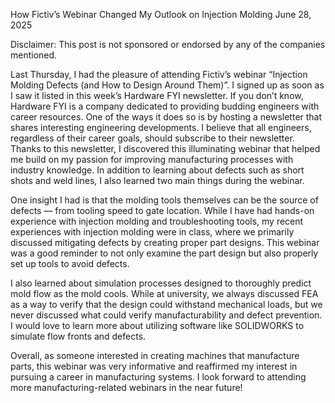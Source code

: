 How Fictiv’s Webinar Changed My Outlook on Injection Molding
June 28, 2025

Disclaimer: This post is not sponsored or endorsed by any of the companies mentioned. 

Last Thursday, I had the pleasure of attending Fictiv’s webinar “Injection Molding Defects (and How to Design Around Them)”. I signed up as soon as I saw it listed in this week’s Hardware FYI newsletter. If you don’t know, Hardware FYI is a company dedicated to providing budding engineers with career resources. One of the ways it does so is by hosting a newsletter that shares interesting engineering developments. I believe that all engineers, regardless of their career goals, should subscribe to their newsletter. Thanks to this newsletter, I discovered this illuminating webinar that helped me build on my passion for improving manufacturing processes with industry knowledge. 
In addition to learning about defects such as short shots and weld lines, I also learned two main things during the webinar.

One insight I had is that the molding tools themselves can be the source of defects — from tooling speed to gate location. While I have had hands-on experience with injection molding and troubleshooting tools, my recent experiences with injection molding were in class, where we primarily discussed mitigating defects by creating proper part designs. This webinar was a good reminder to not only examine the part design but also properly set up tools to avoid defects.

I also learned about simulation processes designed to thoroughly predict mold flow as the mold cools. While at university, we always discussed FEA as a way to verify that the design could withstand mechanical loads, but we never discussed what could verify manufacturability and defect prevention. I would love to learn more about utilizing software like SOLIDWORKS to simulate flow fronts and defects.

Overall, as someone interested in creating machines that manufacture parts, this webinar was very informative and reaffirmed my interest in pursuing a career in manufacturing systems. I look forward to attending more manufacturing-related webinars in the near future!

